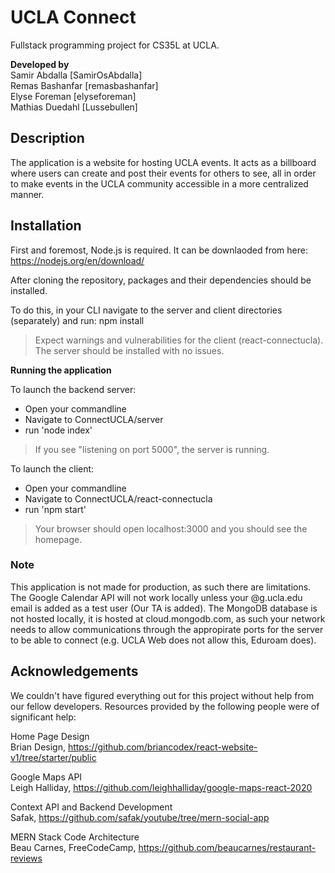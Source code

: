 # UCLA Connect

Fullstack programming project for CS35L at UCLA.

**Developed by**  
Samir Abdalla \[SamirOsAbdalla\]  
Remas Bashanfar \[remasbashanfar\]  
Elyse Foreman \[elyseforeman\]  
Mathias Duedahl \[Lussebullen\]  

## Description

The application is a website for hosting UCLA events.
It acts as a billboard where users can create and post their events for others to see, all in order to make events in the UCLA community accessible in a more centralized manner.

## Installation

First and foremost, Node.js is required. It can be downlaoded from here: https://nodejs.org/en/download/

After cloning the repository, packages and their dependencies should be installed.

To do this, in your CLI navigate to the server and
client directories (separately) and run:
npm install

> Expect warnings and vulnerabilities for the client (react-connectucla).  
> The server should be installed with no issues. 

**Running the application**

To launch the backend server:
- Open your commandline
- Navigate to ConnectUCLA/server
- run 'node index'

> If you see "listening on port 5000", the server is running.

To launch the client:
- Open your commandline
- Navigate to ConnectUCLA/react-connectucla
- run 'npm start'

> Your browser should open localhost:3000 and you should see the homepage.

### Note

This application is not made for production, as such there are limitations. 
The Google Calendar API will not work locally unless your @g.ucla.edu email is added as a test user (Our TA is added).
The MongoDB database is not hosted locally, it is hosted at cloud.mongodb.com, as such your network needs to allow
communications through the appropirate ports for the server to be able to connect (e.g. UCLA Web does not allow this, Eduroam does).

## Acknowledgements

We couldn't have figured everything out for this project without help from our fellow developers. 
Resources provided by the following people were of significant help:

Home Page Design  
Brian Design, https://github.com/briancodex/react-website-v1/tree/starter/public

Google Maps API  
Leigh Halliday, https://github.com/leighhalliday/google-maps-react-2020

Context API and Backend Development  
Safak, https://github.com/safak/youtube/tree/mern-social-app

MERN Stack Code Architecture  
Beau Carnes, FreeCodeCamp, https://github.com/beaucarnes/restaurant-reviews

